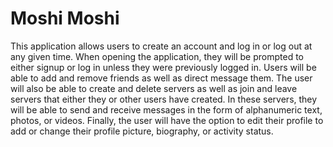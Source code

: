 # Moshi Moshi

This application allows users to create an account and log in or log out at any given time. When opening the application, they will be prompted to either signup or log in unless they were previously logged in. Users will be able to add and remove friends as well as direct message them. The user will also be able to create and delete servers as well as join and leave servers that either they or other users have created. In these servers, they will be able to send and receive messages in the form of alphanumeric text, photos, or videos. Finally, the user will have the option to edit their profile to add or change their profile picture, biography, or activity status.
